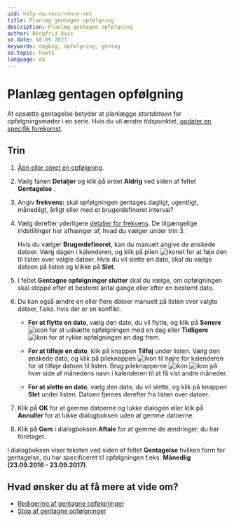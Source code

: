 ```yaml
---
uid: help-da-recurrence-set
title: Planlæg gentagen opfølgning
description: Planlæg gentagen opfølgning
author: Bergfrid Dias
so.date: 10.09.2023
keywords: dagbog, opfølgning, gentag
so.topic: howto
language: da
---
```


# Planlæg gentagen opfølgning

At opsætte gentagelse betyder at planlægge *startdatoen* for opfølgningsmøder i en serie. Hvis du vil ændre *tidspunktet*, [opdater en specifik forekomst][1].

## Trin

1. [Åbn eller opret en opfølgning][2].

2. Vælg fanen **Detaljer** og klik på ordet **Aldrig** ved siden af feltet **Gentagelse** .

3. Angiv **frekvens:** skal opfølgningen gentages dagligt, ugentligt, månedligt, årligt eller med et brugerdefineret interval?

4. Vælg derefter yderligere [detaljer for frekvens][4]. De tilgængelige indstillinger her afhænger af, hvad du vælger under  trin 3.

    Hvis du vælger **Brugerdefineret**, kan du manuelt angive de ønskede datoer. Vælg dagen i kalenderen, og klik på pilen ![ikonet][img2] for at føje den til listen over valgte datoer. Hvis du vil slette en dato, skal du vælge datoen på listen og klikke på **Slet**.

5. I feltet **Gentagne opfølgninger slutter** skal du vælge, om opfølgningen skal stoppe efter et bestemt antal gange eller efter en bestemt dato.

6. Du kan også ændre en eller flere datoer manuelt på listen over valgte datoer, f.eks. hvis der er en konflikt.

    * **For at flytte en dato**, vælg den dato, du vil flytte, og klik på **Senere** ![icon][img3] for at udsætte opfølgningen med en dag eller **Tidligere** ![ikon][img4] for at rykke opfølgningen en dag frem.

    * **For at tilføje en dato**, klik på knappen **Tilføj** under listen. Vælg den ønskede dato, og klik på pileknappen ![ikon][img2] til højre for kalenderen for at tilføje datoen til listen. Brug pileknapperne ![ikon][img5] ![ikon][img2] på hver side af månedens navn i kalenderen til at få vist andre måneder.

    * **For at slette en dato**, vælg den dato, du vil slette, og klik på knappen **Slet** under listen. Datoen fjernes derefter fra listen over datoer.

7. Klik på **OK** for at gemme datoerne og lukke dialogen eller klik på **Annuller** for at lukke dialogboksen uden at gemme datoerne.

8. Klik på **Gem** i dialogboksen **Aftale** for at gemme de ændringer, du har foretaget.

I dialogboksen viser teksten ved siden af feltet **Gentagelse** hvilken form for gentagelse, du har specificeret til opfølgningen f.eks. **Månedlig (23.09.2016 - 23.09.2017)**.

## Hvad ønsker du at få mere at vide om?

* [Redigering af gentagne opfølgninger][1]
* [Stop af gentagne opfølgninger][3]

<!-- Referenced links -->
[1]: ../edit-follow-up.md#repeat
[2]: ../create-follow-up.md
[3]: stop.md
[4]: index.md#frequency

<!-- Referenced images -->
[img2]: ../../../../media/icons/arrow-right.png
[img3]: ../../../../media/icons/arrow-down.png
[img4]: ../../../../media/icons/arrow-up.png
[img5]: ../../../../media/icons/arrow-left.png
